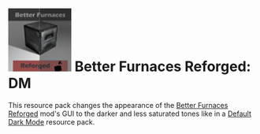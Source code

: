 # ![logo](https://github.com/Kostya0Sim/Better-Furnaces-Reforged-DM/blob/main/pack.png) Better Furnaces Reforged: DM
This resource pack changes the appearance of the [Better Furnaces Reforged](https://www.curseforge.com/minecraft/mc-mods/Better-Furnaces-Reforged) mod's GUI to the darker and less saturated tones like in a [Default Dark Mode](https://www.curseforge.com/minecraft/texture-packs/default-dark-mode) resource pack.
